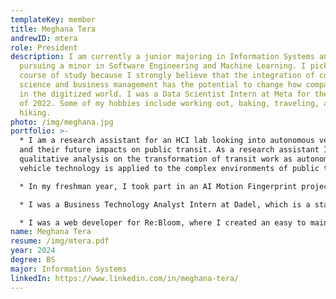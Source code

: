 ```yaml
---
templateKey: member
title: Meghana Tera
andrewID: mtera
role: President
description: I am currently a junior majoring in Information Systems and
  pursuing a minor in Software Engineering and Machine Learning. I picked this
  course of study because I strongly believe that the integration of computer
  science and business management has the potential to change how companies work
  in the digitized world. I was a Data Scientist Intern at Meta for the Summer
  of 2022. Some of my hobbies include working out, baking, traveling, and
  hiking.
photo: /img/meghana.jpg
portfolio: >-
  * I am a research assistant for an HCI lab looking into autonomous vehicles
  and their future impacts on public transit. As a research assistant I perform
  qualitative analysis on the transformation of transit work as autonomous
  vehicle technology is applied to the complex environments of public transit.

  * In my freshman year, I took part in an AI Motion Fingerprint project. I created an AI model that is capable of recognizing a person based on their walk using a phones’ IMU sensor or smartwatch. 

  * I was a Business Technology Analyst Intern at Dadel, which is a start-up company that focuses on creating a personal data exchange platform. 

  * I was a web developer for Re:Bloom, where I created an easy to maintain website for a start-up company.
name: Meghana Tera
resume: /img/mtera.pdf
year: 2024
degree: BS
major: Information Systems
linkedIn: https://www.linkedin.com/in/meghana-tera/
---
```

